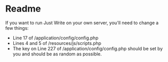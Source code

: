 # Readme

If you want to run Just Write on your own server, you'll need to change a few things:

- Line 17 of /application/config/config.php
- Lines 4 and 5 of /resources/js/scripts.php 
- The key on Line 227 of /application/config/config.php should be set by you and should be as random as possible.

